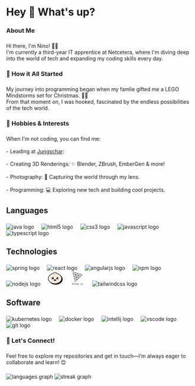 <h1 align="left">Hey 👋 What's up?</h1>

###

<h3 align="left">About Me</h3>

###

<p align="left">Hi there, I'm Nino! 👨‍💻<br>I'm currently a third-year IT apprentice at Netcetera, where I'm diving deep into the world of tech and expanding my coding skills every day.</p>

###

<h3 align="left">🚀 How it All Started</h3>

###

<p align="left">My journey into programming began when my famlie gifted me a LEGO Mindstorms set for Christmas. 🎄🤖<br> From that moment on, I was hooked, fascinated by the endless possibilities of the tech world.</p>

###

<h3 align="left">🎨 Hobbies & Interests</h3>

###

<p align="left">When I'm not coding, you can find me:<br><br> - Leading at <a href="https://jungschi.ch" target="_blank">Jungschar</a>:<br><br>   - Creating 3D Renderings: ✨ Blender, ZBrush, EmberGen & more!<br>  <br>-  Photography: 📸 Capturing the world through my lens.<br>   <br>- Programming: 💻 Exploring new tech and building cool projects.</p>

###

<h2 align="left">Languages</h2>

###

<div align="left">
  <img src="https://cdn.jsdelivr.net/gh/devicons/devicon/icons/java/java-original.svg" height="40" alt="java logo"  />
  <img width="12" />
  <img src="https://cdn.jsdelivr.net/gh/devicons/devicon/icons/html5/html5-original.svg" height="40" alt="html5 logo"  />
  <img width="12" />
  <img src="https://cdn.jsdelivr.net/gh/devicons/devicon/icons/css3/css3-original.svg" height="40" alt="css3 logo"  />
  <img width="12" />
  <img src="https://cdn.jsdelivr.net/gh/devicons/devicon/icons/javascript/javascript-original.svg" height="40" alt="javascript logo"  />
  <img width="12" />
  <img src="https://cdn.jsdelivr.net/gh/devicons/devicon/icons/typescript/typescript-original.svg" height="40" alt="typescript logo"  />
</div>

###

<h2 align="left">Technologies</h2>

###

<div align="left">
  <img src="https://cdn.jsdelivr.net/gh/devicons/devicon/icons/spring/spring-original.svg" height="40" alt="spring logo"  />
  <img width="12" />
  <img src="https://cdn.jsdelivr.net/gh/devicons/devicon/icons/react/react-original.svg" height="40" alt="react logo"  />
  <img width="12" />
  <img src="https://cdn.jsdelivr.net/gh/devicons/devicon/icons/angularjs/angularjs-original.svg" height="40" alt="angularjs logo"  />
  <img width="12" />
  <img src="https://cdn.jsdelivr.net/gh/devicons/devicon/icons/npm/npm-original-wordmark.svg" height="40" alt="npm logo"  />
  <img width="12" />
  <img src="https://cdn.jsdelivr.net/gh/devicons/devicon/icons/nodejs/nodejs-original.svg" height="40" alt="nodejs logo"  />
  <img width="12" />
  <img src="https://github.com/devicons/devicon/blob/v2.16.0/icons/bun/bun-original.svg" height="40" alt="bun js logo" />
    <img width="12" />
  <img src="https://github.com/devicons/devicon/blob/v2.16.0/icons/threejs/threejs-original-wordmark.svg" height="40" alt="three js logo"  />
  <img width="12" />
  <img src="https://cdn.jsdelivr.net/gh/devicons/devicon/icons/tailwindcss/tailwindcss-original-wordmark.svg" height="40" alt="tailwindcss logo"  />
</div>

###

<h2 align="left">Software</h2>

###

<div align="left">
  <img src="https://cdn.jsdelivr.net/gh/devicons/devicon/icons/kubernetes/kubernetes-plain.svg" height="40" alt="kubernetes logo"  />
  <img width="12" />
  <img src="https://cdn.jsdelivr.net/gh/devicons/devicon/icons/docker/docker-original.svg" height="40" alt="docker logo"  />
  <img width="12" />
  <img src="https://cdn.jsdelivr.net/gh/devicons/devicon/icons/intellij/intellij-original.svg" height="40" alt="intellij logo"  />
  <img width="12" />
  <img src="https://cdn.jsdelivr.net/gh/devicons/devicon/icons/vscode/vscode-original.svg" height="40" alt="vscode logo"  />
  <img width="12" />
  <img src="https://cdn.jsdelivr.net/gh/devicons/devicon/icons/git/git-original.svg" height="40" alt="git logo"  />
</div>

###

<h3 align="left">🌟 Let's Connect!</h3>

###

<p align="left">Feel free to explore my repositories and get in touch—I’m always eager to collaborate and learn! 😊</p>

###

<div align="left">
  <img src="https://github-readme-stats.vercel.app/api/top-langs?username=NiniSigi&locale=en&hide_title=false&layout=compact&card_width=320&langs_count=5&theme=dracula&hide_border=false&order=2" height="150" alt="languages graph"  />
  <img src="https://streak-stats.demolab.com?user=NiniSigi&locale=en&mode=daily&theme=dracula&hide_border=false&border_radius=5&order=3" height="150" alt="streak graph"  />
</div>

###
